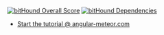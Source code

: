 [![bitHound Overall Score](https://www.bithound.io/github/Urigo/Ionic2CLI-Meteor-WhatsApp/badges/score.svg)](https://www.bithound.io/github/Urigo/Ionic2CLI-Meteor-WhatsApp) [![bitHound Dependencies](https://www.bithound.io/github/Urigo/Ionic2CLI-Meteor-WhatsApp/badges/dependencies.svg)](https://www.bithound.io/github/Urigo/Ionic2CLI-Meteor-WhatsApp/master/dependencies/npm)

- [Start the tutorial @ angular-meteor.com](https://angular-meteor.com/tutorials/whatsapp2/ionic/setup)

